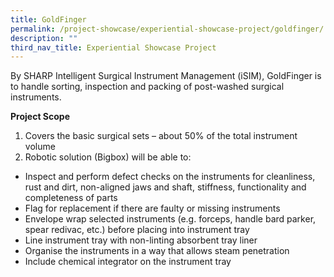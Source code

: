 ```yaml
---
title: GoldFinger
permalink: /project-showcase/experiential-showcase-project/goldfinger/
description: ""
third_nav_title: Experiential Showcase Project
---
```

By SHARP Intelligent Surgical Instrument Management (iSIM), GoldFinger is to handle sorting, inspection and packing of post-washed surgical instruments.

**Project Scope**
1. Covers the basic surgical sets – about 50% of the total instrument volume
2. Robotic solution (Bigbox) will be able to:
* Inspect and perform defect checks on the instruments for cleanliness, rust and dirt, non-aligned jaws and shaft, stiffness, functionality and completeness of parts
* Flag for replacement if there are faulty or missing instruments
* Envelope wrap selected instruments (e.g. forceps, handle bard parker, spear redivac, etc.) before placing into instrument tray
* Line instrument tray with non-linting absorbent tray liner
* Organise the instruments in a way that allows steam penetration
* Include chemical integrator on the instrument tray

